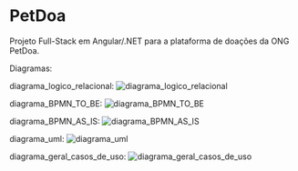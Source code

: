 # PetDoa

Projeto Full-Stack em Angular/.NET para a plataforma de doações da ONG PetDoa.

Diagramas:

diagrama_logico_relacional:
![diagrama_logico_relacional](https://github.com/user-attachments/assets/cff04868-f552-46bd-9823-01ad6fcd07bb)

diagrama_BPMN_TO_BE:
![diagrama_BPMN_TO_BE](https://github.com/user-attachments/assets/50f965ae-a10d-4efc-8616-3e99b1ecf58b)

diagrama_BPMN_AS_IS:
![diagrama_BPMN_AS_IS](https://github.com/user-attachments/assets/a93cd1a8-18e5-43ba-aa32-50b8f6795946)

diagrama_uml:
![diagrama_uml](https://github.com/user-attachments/assets/793bef5b-4a2b-467c-93f2-af1faad83aba)

diagrama_geral_casos_de_uso:
![diagrama_geral_casos_de_uso](https://github.com/user-attachments/assets/92a5c42b-14a6-4357-912f-8b0df02a6b61)
